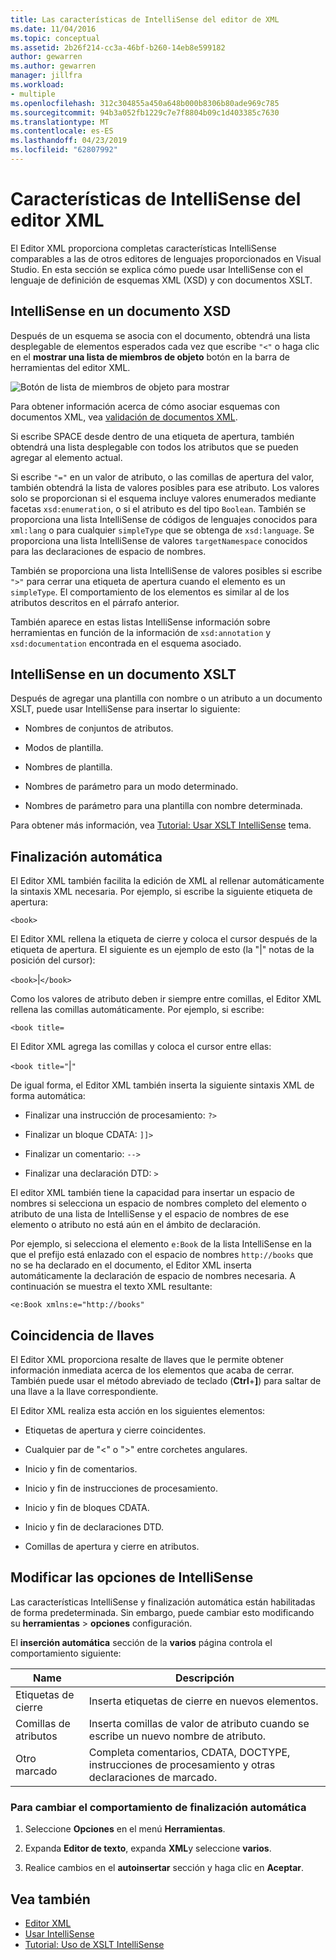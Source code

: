 ```yaml
---
title: Las características de IntelliSense del editor de XML
ms.date: 11/04/2016
ms.topic: conceptual
ms.assetid: 2b26f214-cc3a-46bf-b260-14eb8e599182
author: gewarren
ms.author: gewarren
manager: jillfra
ms.workload:
- multiple
ms.openlocfilehash: 312c304855a450a648b000b8306b80ade969c785
ms.sourcegitcommit: 94b3a052fb1229c7e7f8804b09c1d403385c7630
ms.translationtype: MT
ms.contentlocale: es-ES
ms.lasthandoff: 04/23/2019
ms.locfileid: "62807992"
---
```

# <a name="xml-editor-intellisense-features"></a>Características de IntelliSense del editor XML

El Editor XML proporciona completas características IntelliSense comparables a las de otros editores de lenguajes proporcionados en Visual Studio. En esta sección se explica cómo puede usar IntelliSense con el lenguaje de definición de esquemas XML (XSD) y con documentos XSLT.

## <a name="intellisense-in-an-xsd-document"></a>IntelliSense en un documento XSD

Después de un esquema se asocia con el documento, obtendrá una lista desplegable de elementos esperados cada vez que escribe `"<"` o haga clic en el **mostrar una lista de miembros de objeto** botón en la barra de herramientas del editor XML.

![Botón de lista de miembros de objeto para mostrar](media/display-object-member-list-xml.png)

Para obtener información acerca de cómo asociar esquemas con documentos XML, vea [validación de documentos XML](../xml-tools/xml-document-validation.md).

Si escribe SPACE desde dentro de una etiqueta de apertura, también obtendrá una lista desplegable con todos los atributos que se pueden agregar al elemento actual.

Si escribe `"="` en un valor de atributo, o las comillas de apertura del valor, también obtendrá la lista de valores posibles para ese atributo. Los valores solo se proporcionan si el esquema incluye valores enumerados mediante facetas `xsd:enumeration`, o si el atributo es del tipo `Boolean`. También se proporciona una lista IntelliSense de códigos de lenguajes conocidos para `xml:lang` o para cualquier `simpleType` que se obtenga de `xsd:language`. Se proporciona una lista IntelliSense de valores `targetNamespace` conocidos para las declaraciones de espacio de nombres.

También se proporciona una lista IntelliSense de valores posibles si escribe `">"` para cerrar una etiqueta de apertura cuando el elemento es un `simpleType`. El comportamiento de los elementos es similar al de los atributos descritos en el párrafo anterior.

También aparece en estas listas IntelliSense información sobre herramientas en función de la información de `xsd:annotation` y `xsd:documentation` encontrada en el esquema asociado.

## <a name="intellisense-in-an-xslt-document"></a>IntelliSense en un documento XSLT

Después de agregar una plantilla con nombre o un atributo a un documento XSLT, puede usar IntelliSense para insertar lo siguiente:

- Nombres de conjuntos de atributos.

- Modos de plantilla.

- Nombres de plantilla.

- Nombres de parámetro para un modo determinado.

- Nombres de parámetro para una plantilla con nombre determinada.

Para obtener más información, vea [Tutorial: Usar XSLT IntelliSense](../xml-tools/walkthrough-using-xslt-intellisense.md) tema.

## <a name="auto-completion"></a>Finalización automática

El Editor XML también facilita la edición de XML al rellenar automáticamente la sintaxis XML necesaria. Por ejemplo, si escribe la siguiente etiqueta de apertura:

`<book>`

El Editor XML rellena la etiqueta de cierre y coloca el cursor después de la etiqueta de apertura. El siguiente es un ejemplo de esto (la "&#124;" notas de la posición del cursor):

`<book>`&#124;`</book>`

Como los valores de atributo deben ir siempre entre comillas, el Editor XML rellena las comillas automáticamente. Por ejemplo, si escribe:

`<book title=`

El Editor XML agrega las comillas y coloca el cursor entre ellas:

`<book title="`&#124;`"`

De igual forma, el Editor XML también inserta la siguiente sintaxis XML de forma automática:

- Finalizar una instrucción de procesamiento: `?>`

- Finalizar un bloque CDATA: `]]>`

- Finalizar un comentario: `-->`

- Finalizar una declaración DTD: `>`

El editor XML también tiene la capacidad para insertar un espacio de nombres si selecciona un espacio de nombres completo del elemento o atributo de una lista de IntelliSense y el espacio de nombres de ese elemento o atributo no está aún en el ámbito de declaración.

Por ejemplo, si selecciona el elemento `e:Book` de la lista IntelliSense en la que el prefijo está enlazado con el espacio de nombres `http://books` que no se ha declarado en el documento, el Editor XML inserta automáticamente la declaración de espacio de nombres necesaria. A continuación se muestra el texto XML resultante:

`<e:Book xmlns:e="http://books"`

## <a name="brace-matching"></a>Coincidencia de llaves

El Editor XML proporciona resalte de llaves que le permite obtener información inmediata acerca de los elementos que acaba de cerrar. También puede usar el método abreviado de teclado (**Ctrl**+**]**) para saltar de una llave a la llave correspondiente.

El Editor XML realiza esta acción en los siguientes elementos:

- Etiquetas de apertura y cierre coincidentes.

- Cualquier par de "\<" o ">" entre corchetes angulares.

- Inicio y fin de comentarios.

- Inicio y fin de instrucciones de procesamiento.

- Inicio y fin de bloques CDATA.

- Inicio y fin de declaraciones DTD.

- Comillas de apertura y cierre en atributos.

## <a name="modify-the-intellisense-options"></a>Modificar las opciones de IntelliSense

Las características IntelliSense y finalización automática están habilitadas de forma predeterminada. Sin embargo, puede cambiar esto modificando su **herramientas** > **opciones** configuración.

El **inserción automática** sección de la **varios** página controla el comportamiento siguiente:

|Name|Descripción|
|-|-----------------|
|Etiquetas de cierre|Inserta etiquetas de cierre en nuevos elementos.|
|Comillas de atributos|Inserta comillas de valor de atributo cuando se escribe un nuevo nombre de atributo.|
|Otro marcado|Completa comentarios, CDATA, DOCTYPE, instrucciones de procesamiento y otras declaraciones de marcado.|

### <a name="to-change-the-auto-completion-behavior"></a>Para cambiar el comportamiento de finalización automática

1. Seleccione **Opciones** en el menú **Herramientas**.

2. Expanda **Editor de texto**, expanda **XML**y seleccione **varios**.

3. Realice cambios en el **autoinsertar** sección y haga clic en **Aceptar**.

## <a name="see-also"></a>Vea también

- [Editor XML](../xml-tools/xml-editor.md)
- [Usar IntelliSense](../ide/using-intellisense.md)
- [Tutorial: Uso de XSLT IntelliSense](../xml-tools/walkthrough-using-xslt-intellisense.md)